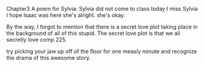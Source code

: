 Chapter3
A poem for Sylvia:
Sylvia did not 
come to class today 
I miss Sylvia I hope 
Isaac was here
she's alright.
she's okay.

By the way, I forgot to mention that there is a secret love plot taking place in the background of all of this stupid.
The secret love plot is that we all secretly love comp 225.

try picking your jaw up off of the floor for one measly minute and recognize the drama of this awesome story.
